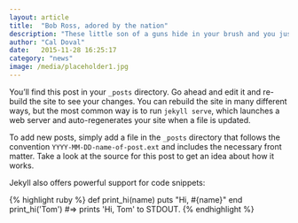 ```yaml
---
layout: article
title:  "Bob Ross, adored by the nation"
description: "These little son of a guns hide in your brush and you just have to push them out. Tree trunks grow however makes them happy."
author: "Cal Doval"
date:   2015-11-28 16:25:17
category: "news"
image: /media/placeholder1.jpg
---
```


You’ll find this post in your `_posts` directory. Go ahead and edit it and re-build the site to see your changes. You can rebuild the site in many different ways, but the most common way is to run `jekyll serve`, which launches a web server and auto-regenerates your site when a file is updated.

To add new posts, simply add a file in the `_posts` directory that follows the convention `YYYY-MM-DD-name-of-post.ext` and includes the necessary front matter. Take a look at the source for this post to get an idea about how it works.

Jekyll also offers powerful support for code snippets:

{% highlight ruby %}
def print_hi(name)
  puts "Hi, #{name}"
end
print_hi('Tom')
#=> prints 'Hi, Tom' to STDOUT.
{% endhighlight %}

